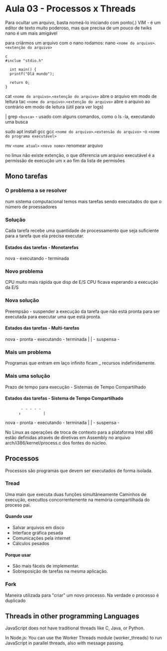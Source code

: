 # Aula 03 - Processos x Threads

Para ocultar um arquivo, basta nomeá-lo iniciando com ponto(.)
VIM - é um editor de texto muito poderoso, mas que precisa de um pouco de twiks
nano é um mais amigável

para criármos um arquivo com o nano rodamos:
nano `<nome do arquivo>`.`<extenção do arquivo>`

```
c
#inclue "stdio.h"

  int main() {
  printf("Olá mundo");

  return 0;
}
```

cat `<nome do arquivo>`.`<extenção do arquivo>` abre o arquivo em modo de leitura
tac `<nome do arquivo>`.`<extenção do arquivo>` abre o arquivo ao contrário em modo de leitura (útil para ver logs)

| grep `<busca>` - usado com alguns comandos, como o ls -la, executando uma busca

sudo apt install gcc
gcc `<nome do arquivo>`.`<extensão do arquivo>` -o `<nome do programa executável>`

mv `<nome atual>` `<novo nome>` renomear arquivo

no linux não existe extenção, o que diferencia um arquivo executável é a permissão de execução um x ao fim da lista de permisões

## Mono tarefas

### O problema a se resolver

num sistema computacional temos mais tarefas sendo executados do que o número de proessadores

### Solução

Cada tarefa recebe uma quantidade de processamento que seja suficiente para a tarefa que ela precisa executar.

#### Estados das tarefas - Monotarefas

nova - executando - terminada

### Novo problema

CPU muito mais rápida que disp de E/S
CPU ficava esperando a execução da E/S

### Nova solução

Preempsão - suspender a execução da tarefa que não está pronta para ser executada para executar uma que está pronta.

#### Estados das tarefas - Multi-tarefas

nova - pronta - executando - terminada
| | - suspensa -

### Mais um problema

Programas que entram em laço infinito ficam \_ recursos indefinidamente.

### Mais uma solução

Prazo de tempo para execução - Sistemas de Tempo Compartilhado

#### Estados das tarefas - Sistema de Tempo Compartilhado

           - - - - -
          ↓          |

nova - pronta - executando - terminada
| | - suspensa -

No Linux as operações de troca de contexto para a plataforma Intel
x86 estão definidas através de diretivas em Assembly no arquivo
arch/i386/kernel/process.c dos fontes do núcleo.

## Processos

Processos são programas que devem ser executados de forma isolada.

### Tread

Uma main que executa duas funções simultâneamente
Caminhos de execução, executtos concorrentemente na memória compartilhada do proceso pai.

#### Quando usar

- Salvar arquivos em disco
- Interface gráfica pesada
- Comunicações pela internet
- Cálculos pesados

#### Porque usar

- São mais fáceis de implementar.
- Sobreposição de tarefas na mesma aplicação.

### Fork

Maneira utilizada para "criar" um novo processo.
Na verdade o processo é duplicado

## Threads in other programming Languages

JavaScript does not have traditional threads like C, Java, or Python.

In Node.js: You can use the Worker Threads module (worker_threads) to run JavaScript in parallel threads, also with message passing.
